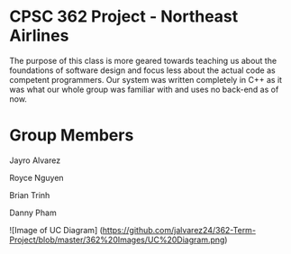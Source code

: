 # CPSC 362 Project - Northeast Airlines
The purpose of this class is more geared towards teaching us about the foundations of software design and focus less about the actual code as competent programmers. Our system was written completely in C++ as it was what our whole group was familiar with and uses no back-end as of now. 

# Group Members
Jayro Alvarez

Royce Nguyen

Brian Trinh

Danny Pham

![Image of UC Diagram]
(https://github.com/jalvarez24/362-Term-Project/blob/master/362%20Images/UC%20Diagram.png)
